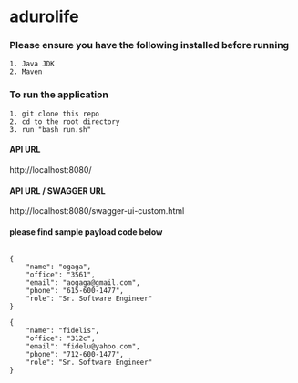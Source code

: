 # adurolife
### Please ensure you have the following installed before running 
    1. Java JDK
    2. Maven 

### To run the application 
    1. git clone this repo
    2. cd to the root directory 
    3. run "bash run.sh"


#### API URL 
http://localhost:8080/

#### API URL / SWAGGER URL
http://localhost:8080/swagger-ui-custom.html

#### please find sample payload code below 

<pre><code>
{
    "name": "ogaga",
    "office": "3561",
    "email": "aogaga@gmail.com",
    "phone": "615-600-1477",
    "role": "Sr. Software Engineer"
}

{
    "name": "fidelis",
    "office": "312c",
    "email": "fidelu@yahoo.com",
    "phone": "712-600-1477",
    "role": "Sr. Software Engineer"
}
</code></pre>